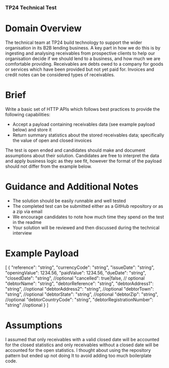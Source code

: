 ### TP24 Technical Test

# Domain Overview
The technical team at TP24 build technology to support the wider organisation in its B2B lending
business. A key part in how we do this is by ingesting and analysing receivables from
prospective clients to help our organisation decide if we should lend to a business, and how
much we are comfortable providing.
Receivables are debts owed to a company for goods or services which have been provided but
not yet paid for. Invoices and credit notes can be considered types of receivables.

# Brief
Write a basic set of HTTP APIs which follows best practices to provide the following capabilities:
- Accept a payload containing receivables data (see example payload below) and store it
- Return summary statistics about the stored receivables data; specifically the value of
open and closed invoices

The test is open ended and candidates should make and document assumptions about their
solution. Candidates are free to interpret the data and apply business logic as they see fit,
however the format of the payload should not differ from the example below.

# Guidance and Additional Notes
- The solution should be easily runnable and well tested
- The completed test can be submitted either as a GitHub repository or as a zip via email
- We encourage candidates to note how much time they spend on the test in the readme
- Your solution will be reviewed and then discussed during the technical interview

# Example Payload
[
{
"reference": "string",
"currencyCode": "string",
"issueDate": "string",
"openingValue": 1234.56,
"paidValue": 1234.56,
"dueDate": "string",
"closedDate": "string", //optional
"cancelled": true|false, // optional
"debtorName": "string",
"debtorReference": "string",
"debtorAddress1": "string", //optional
"debtorAddress2": "string", //optional
"debtorTown": "string", //optional
"debtorState": "string", //optional
"debtorZip": "string", //optional
"debtorCountryCode": "string",
"debtorRegistrationNumber": "string" //optional
}
]

# Assumptions
I assumed that only receivables with a valid closed date will be accounted for the closed statistics and only receivables without a closed date will be accounted for the open statistics.
I thought about using the repository pattern but ended up not doing It to avoid adding too much boilerplate code.